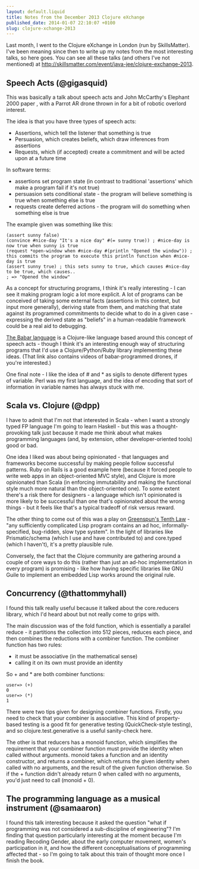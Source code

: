 ```yaml
---
layout: default.liquid
title: Notes from the December 2013 Clojure eXchange
published_date: 2014-01-07 22:10:07 +0100
slug: clojure-xchange-2013
---
```


Last month, I went to the Clojure eXchange in London (run by SkillsMatter). I've been meaning since then to write up my notes from the most interesting talks, so here goes. You can see all these talks (and others I've not mentioned) at http://skillsmatter.com/event/java-jee/clojure-exchange-2013.

## Speech Acts (@gigasquid)

This was basically a talk about speech acts and John McCarthy's Elephant 2000 paper , with a Parrot AR drone thrown in for a bit of robotic overlord interest.

The idea is that you have three types of speech acts:
- Assertions, which tell the listener that something is true
- Persuasion, which creates beliefs, which draw inferences from assertions
- Requests, which (if accepted) create a commitment and will be acted upon at a future time

In software terms:
- assertions set program state (in contrast to traditional 'assertions' which make a program fail if it's not true)
- persuasion sets conditional state - the program will believe something is true when something else is true
- requests create deferred actions - the program will do something when something else is true

The example given was something like this:

```
(assert sunny false)
(convince #nice-day "It's a nice day" #(= sunny true)) ; #nice-day is now true when sunny is true
(request *open-window when #nice-day #(println "Opened the window")) ; this commits the program to execute this println function when #nice-day is true
(assert sunny true) ; this sets sunny to true, which causes #nice-day to be true, which causes..
; => "Opened the window"
```

As a concept for structuring programs, I think it's really interesting - I can see it making program logic a lot more explicit. A lot of programs can be conceived of taking some external facts (assertions in this context, but input more generally), deriving state from them, and matching that state against its programmed commitments to decide what to do in a given case - expressing the derived state as "beliefs" in a human-readable framework could be a real aid to debugging.

[The Babar language](https://github.com/gigasquid/babar) is a Clojure-like language based around this concept of speech acts - though I think it's an interesting enough way of structuring programs that I'd use a Clojure/Python/Ruby library implementing these ideas. (That link also contains videos of babar-programmed drones, if you're interested.)

One final note - I like the idea of # and * as sigils to denote different types of variable. Perl was my first language, and the idea of encoding that sort of information in variable names has always stuck with me.

## Scala vs. Clojure (@dpp)

I have to admit that I'm not that interested in Scala - when I want a strongly typed FP language I'm going to learn Haskell - but this was a thought-provoking talk just because it made me think about what makes programming languages (and, by extension, other developer-oriented tools) good or bad.

One idea I liked was about being opinionated - that languages and frameworks become successful by making people follow successful patterns. Ruby on Rails is a good example here (because it forced people to write web apps in an object-oriented MVC style), and Clojure is more opinionated than Scala (in enforcing immutability and making the functional style much more natural than the object-oriented one). To some extent there's a risk there for designers - a language which isn't opinionated is more likely to be successful than one that's opinionated about the wrong things - but it feels like that's a typical tradeoff of risk versus reward.

The other thing to come out of this was a play on [Greenspun's Tenth Law](https://en.wikipedia.org/wiki/Greenspun%27s_tenth_rule) - "any sufficiently complicated Lisp program contains an ad hoc, informally-specified, bug-ridden, slow type system". In the light of libraries like Prismatic/schema (which I use and have contributed to) and core.typed (which I haven't), it's a pretty plausible rule.

Conversely, the fact that the Clojure community are gathering around a couple of core ways to do this (rather than just an ad-hoc implementation in every program) is promising - like how having specific libraries like GNU Guile to implement an embedded Lisp works around the original rule.

## Concurrency (@thattommyhall)

I found this talk really useful because it talked about the core.reducers library, which I'd heard about but not really come to grips with.

The main discussion was of the fold function, which is essentially a parallel reduce - it partitions the collection into 512 pieces, reduces each piece, and then combines the reductions with a combiner function. The combiner function has two rules:
- it must be associative (in the mathematical sense)
- calling it on its own must provide an identity

So + and * are both combiner functions:

```
user=> (+)
0
user=> (*)
1
```

There were two tips given for designing combiner functions. Firstly, you need to check that your combiner is associative. This kind of property-based testing is a good fit for generative testing (QuickCheck-style testing), and so clojure.test.generative is a useful sanity-check here.

The other is that reducers has a monoid function, which simplifies the requirement that your combiner function must provide the identity when called without arguments. monoid takes a function and an identity constructor, and returns a combiner, which returns the given identity when called with no arguments, and the result of the given function otherwise. So if the + function didn't already return 0 when called with no arguments, you'd just need to call (monoid + 0).

## The programming language as a musical instrument (@samaaron)

I found this talk interesting because it asked the question "what if programming was not considered a sub-discipline of engineering"? I'm finding that question particularly interesting at the moment because I'm reading Recoding Gender, about the early computer movement, women's participation in it, and how the different conceptualisations of programming affected that - so I'm going to talk about this train of thought more once I finish the book.
